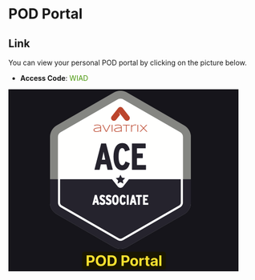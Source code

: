 # POD Portal

## Link
You can view your personal POD portal by clicking on the picture below.

- **Access Code**: <span style='color:#479608'>WIAD</span>

<a href="https://portal.ace.aviatrixlab.com/" target="_blank">

![My image](images/pod.png)

</a>
